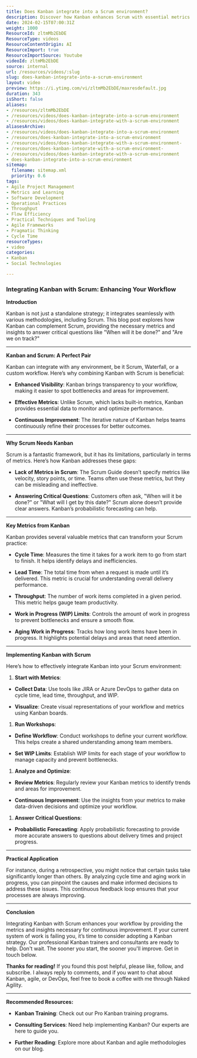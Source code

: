 ```yaml
---
title: Does Kanban integrate into a Scrum environment?
description: Discover how Kanban enhances Scrum with essential metrics and insights for better project visibility and predictability. Elevate your Agile game today!
date: 2024-02-15T07:00:31Z
weight: 1000
ResourceId: zltmMb2EbDE
ResourceType: videos
ResourceContentOrigin: AI
ResourceImport: true
ResourceImportSource: Youtube
videoId: zltmMb2EbDE
source: internal
url: /resources/videos/:slug
slug: does-kanban-integrate-into-a-scrum-environment
layout: video
preview: https://i.ytimg.com/vi/zltmMb2EbDE/maxresdefault.jpg
duration: 343
isShort: false
aliases:
- /resources/zltmMb2EbDE
- /resources/videos/does-kanban-integrate-into-a-scrum-environment
- /resources/videos/does-kanban-integrate-with-a-scrum-environment
aliasesArchive:
- /resources/videos/does-kanban-integrate-into-a-scrum-environment
- /resources/does-kanban-integrate-into-a-scrum-environment
- /resources/videos/does-kanban-integrate-with-a-scrum-environment-
- /resources/does-kanban-integrate-with-a-scrum-environment-
- /resources/videos/does-kanban-integrate-with-a-scrum-environment
- does-kanban-integrate-into-a-scrum-environment
sitemap:
  filename: sitemap.xml
  priority: 0.6
tags:
- Agile Project Management
- Metrics and Learning
- Software Development
- Operational Practices
- Throughput
- Flow Efficiency
- Practical Techniques and Tooling
- Agile Frameworks
- Pragmatic Thinking
- Cycle Time
resourceTypes:
- video
categories:
- Kanban
- Social Technologies

---
```

### Integrating Kanban with Scrum: Enhancing Your Workflow

**Introduction**

Kanban is not just a standalone strategy; it integrates seamlessly with various methodologies, including Scrum. This blog post explores how Kanban can complement Scrum, providing the necessary metrics and insights to answer critical questions like "When will it be done?" and "Are we on track?"



* * *

**Kanban and Scrum: A Perfect Pair**

Kanban can integrate with any environment, be it Scrum, Waterfall, or a custom workflow. Here’s why combining Kanban with Scrum is beneficial:

- **Enhanced Visibility**: Kanban brings transparency to your workflow, making it easier to spot bottlenecks and areas for improvement.

- **Effective Metrics**: Unlike Scrum, which lacks built-in metrics, Kanban provides essential data to monitor and optimize performance.

- **Continuous Improvement**: The iterative nature of Kanban helps teams continuously refine their processes for better outcomes.

* * *

**Why Scrum Needs Kanban**

Scrum is a fantastic framework, but it has its limitations, particularly in terms of metrics. Here’s how Kanban addresses these gaps:

- **Lack of Metrics in Scrum**: The Scrum Guide doesn’t specify metrics like velocity, story points, or time. Teams often use these metrics, but they can be misleading and ineffective.

- **Answering Critical Questions**: Customers often ask, "When will it be done?" or "What will I get by this date?" Scrum alone doesn’t provide clear answers. Kanban’s probabilistic forecasting can help.

* * *

**Key Metrics from Kanban**

Kanban provides several valuable metrics that can transform your Scrum practice:

- **Cycle Time**: Measures the time it takes for a work item to go from start to finish. It helps identify delays and inefficiencies.

- **Lead Time**: The total time from when a request is made until it’s delivered. This metric is crucial for understanding overall delivery performance.

- **Throughput**: The number of work items completed in a given period. This metric helps gauge team productivity.

- **Work in Progress (WIP) Limits**: Controls the amount of work in progress to prevent bottlenecks and ensure a smooth flow.

- **Aging Work in Progress**: Tracks how long work items have been in progress. It highlights potential delays and areas that need attention.

* * *

**Implementing Kanban with Scrum**

Here’s how to effectively integrate Kanban into your Scrum environment:

1. **Start with Metrics**:

- **Collect Data**: Use tools like JIRA or Azure DevOps to gather data on cycle time, lead time, throughput, and WIP.

- **Visualize**: Create visual representations of your workflow and metrics using Kanban boards.

1. **Run Workshops**:

- **Define Workflow**: Conduct workshops to define your current workflow. This helps create a shared understanding among team members.

- **Set WIP Limits**: Establish WIP limits for each stage of your workflow to manage capacity and prevent bottlenecks.

1. **Analyze and Optimize**:

- **Review Metrics**: Regularly review your Kanban metrics to identify trends and areas for improvement.

- **Continuous Improvement**: Use the insights from your metrics to make data-driven decisions and optimize your workflow.

1. **Answer Critical Questions**:

- **Probabilistic Forecasting**: Apply probabilistic forecasting to provide more accurate answers to questions about delivery times and project progress.

* * *

**Practical Application**

For instance, during a retrospective, you might notice that certain tasks take significantly longer than others. By analyzing cycle time and aging work in progress, you can pinpoint the causes and make informed decisions to address these issues. This continuous feedback loop ensures that your processes are always improving.

* * *

**Conclusion**

Integrating Kanban with Scrum enhances your workflow by providing the metrics and insights necessary for continuous improvement. If your current system of work is failing you, it’s time to consider adopting a Kanban strategy. Our professional Kanban trainers and consultants are ready to help. Don't wait. The sooner you start, the sooner you'll improve. Get in touch below.

**Thanks for reading!** If you found this post helpful, please like, follow, and subscribe. I always reply to comments, and if you want to chat about Kanban, agile, or DevOps, feel free to book a coffee with me through Naked Agility.

* * *

**Recommended Resources:**

- **Kanban Training**: Check out our Pro Kanban training programs.

- **Consulting Services**: Need help implementing Kanban? Our experts are here to guide you.

- **Further Reading**: Explore more about Kanban and agile methodologies on our blog.
